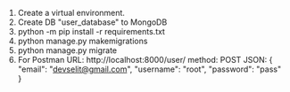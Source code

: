 1) Create a virtual environment.
2) Create DB "user_database" to MongoDB
3) python -m pip install -r requirements.txt
4) python manage.py makemigrations
5) python manage.py migrate
6) For Postman URL: http://localhost:8000/user/
method: POST
JSON:
{
  "email": "devselit@gmail.com",
  "username": "root",
  "password": "pass"
}
